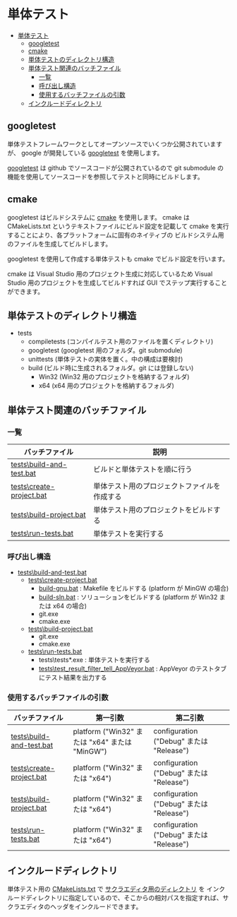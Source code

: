 # 単体テスト

<!-- TOC -->

- [単体テスト](#単体テスト)
  - [googletest](#googletest)
  - [cmake](#cmake)
  - [単体テストのディレクトリ構造](#単体テストのディレクトリ構造)
  - [単体テスト関連のバッチファイル](#単体テスト関連のバッチファイル)
    - [一覧](#一覧)
    - [呼び出し構造](#呼び出し構造)
    - [使用するバッチファイルの引数](#使用するバッチファイルの引数)
  - [インクルードディレクトリ](#インクルードディレクトリ)

<!-- /TOC -->

## googletest

単体テストフレームワークとしてオープンソースでいくつか公開されていますが、
google が開発している [googletest](https://github.com/google/googletest) を使用します。

[googletest](https://github.com/google/googletest) は github でソースコードが公開されているので
git submodule の機能を使用してソースコードを参照してテストと同時にビルドします。

## cmake

googletest はビルドシステムに [cmake](https://cmake.org/) を使用します。
cmake は CMakeLists.txt というテキストファイルにビルド設定を記載して
cmake を実行することにより、各プラットフォームに固有のネイティブの
ビルドシステム用のファイルを生成してビルドします。

googletest を使用して作成する単体テストも cmake でビルド設定を行います。

cmake は Visual Studio 用のプロジェクト生成に対応しているため
Visual Studio 用のプロジェクトを生成してビルドすれば 
GUI でステップ実行することができます。

## 単体テストのディレクトリ構造

- tests
    - compiletests (コンパイルテスト用のファイルを置くディレクトリ)
    - googletest (googletest 用のフォルダ。git submodule)
    - unittests (単体テストの実体を置く。中の構成は要検討)
    - build (ビルド時に生成されるフォルダ。git には登録しない)
        - Win32 (Win32 用のプロジェクトを格納するフォルダ)
        - x64   (x64 用のプロジェクトを格納するフォルダ)

## 単体テスト関連のバッチファイル

### 一覧

| バッチファイル | 説明 |
----|---- 
|[tests\build-and-test.bat](build-and-test.bat) | ビルドと単体テストを順に行う |
|[tests\create-project.bat](create-project.bat) | 単体テスト用のプロジェクトファイルを作成する |
|[tests\build-project.bat](build-project.bat) | 単体テスト用のプロジェクトをビルドする |
|[tests\run-tests.bat](run-tests.bat) | 単体テストを実行する |

### 呼び出し構造

- [tests\build-and-test.bat](build-and-test.bat)
    - [tests\create-project.bat](create-project.bat)
        - [build-gnu.bat](../build-gnu.bat) : Makefile をビルドする (platform が MinGW の場合)
        - [build-sln.bat](../build-sln.bat) : ソリューションをビルドする (platform が Win32 または x64 の場合)
        - git.exe
        - cmake.exe
    - [tests\build-project.bat](build-project.bat)
        - git.exe
        - cmake.exe
    - [tests\run-tests.bat](run-tests.bat)
        - tests\tests*.exe : 単体テストを実行する
        - [tests\test_result_filter_tell_AppVeyor.bat](test_result_filter_tell_AppVeyor.bat) : AppVeyor のテストタブにテスト結果を出力する

### 使用するバッチファイルの引数

| バッチファイル | 第一引数 | 第二引数 |
----|----|----
|[tests\build-and-test.bat](build-and-test.bat) | platform ("Win32" または "x64" または "MinGW") | configuration ("Debug" または "Release")  |
|[tests\create-project.bat](create-project.bat) | platform ("Win32" または "x64") | configuration ("Debug" または "Release")  |
|[tests\build-project.bat](build-project.bat) | platform ("Win32" または "x64") | configuration ("Debug" または "Release")  |
|[tests\run-tests.bat](run-tests.bat) | platform ("Win32" または "x64") | configuration ("Debug" または "Release")  |

## インクルードディレクトリ

単体テスト用の [CMakeLists.txt](unittests/CMakeLists.txt) で [サクラエディタ用のディレクトリ](../sakura_core) を
インクルードディレクトリに指定しているので、そこからの相対パスを指定すれば、サクラエディタのヘッダをインクルードできます。
